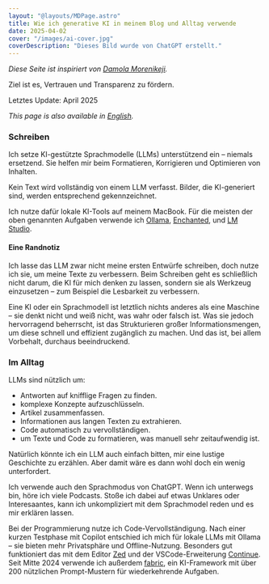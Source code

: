 ```yaml
---
layout: "@layouts/MDPage.astro"
title: Wie ich generative KI in meinem Blog und Alltag verwende
date: 2025-04-02
cover: "/images/ai-cover.jpg"
coverDescription: "Dieses Bild wurde von ChatGPT erstellt."
---
```


_Diese Seite ist inspiriert von [Damola Morenikeji](https://www.bydamo.la/p/ai-manifesto/)._

Ziel ist es, Vertrauen und Transparenz zu fördern.

Letztes Update: April 2025

_This page is also available in [English](/en/ai/)._

### Schreiben

Ich setze KI-gestützte Sprachmodelle (LLMs) unterstützend ein – niemals ersetzend.
Sie helfen mir beim Formatieren, Korrigieren und Optimieren von Inhalten.

Kein Text wird vollständig von einem LLM verfasst.
Bilder, die KI-generiert sind, werden entsprechend gekennzeichnet.

Ich nutze dafür lokale KI-Tools auf meinem MacBook.
Für die meisten der oben genannten Aufgaben verwende ich [Ollama](https://ollama.ai/),
[Enchanted](https://github.com/gluonfield/enchanted),
und [LM Studio](https://lmstudio.ai/).

#### Eine Randnotiz

Ich lasse das LLM zwar nicht meine ersten Entwürfe schreiben,
doch nutze ich sie, um meine Texte zu verbessern.
Beim Schreiben geht es schließlich nicht darum,
die KI für mich denken zu lassen, sondern sie als Werkzeug einzusetzen
– zum Beispiel die Lesbarkeit zu verbessern.

Eine KI oder ein Sprachmodell ist letztlich nichts anderes als eine Maschine
– sie denkt nicht und weiß nicht, was wahr oder falsch ist.
Was sie jedoch hervorragend beherrscht, ist das Strukturieren großer Informationsmengen,
um diese schnell und effizient zugänglich zu machen.
Und das ist, bei allem Vorbehalt, durchaus beeindruckend.

### Im Alltag

LLMs sind nützlich um:

- Antworten auf knifflige Fragen zu finden.
- komplexe Konzepte aufzuschlüsseln.
- Artikel zusammenfassen.
- Informationen aus langen Texten zu extrahieren.
- Code automatisch zu vervollständigen.
- um Texte und Code zu formatieren, was manuell sehr zeitaufwendig ist.

Natürlich könnte ich ein LLM auch einfach bitten,
mir eine lustige Geschichte zu erzählen.
Aber damit wäre es dann wohl doch ein wenig unterfordert.

Ich verwende auch den Sprachmodus von ChatGPT.
Wenn ich unterwegs bin, höre ich viele Podcasts.
Stoße ich dabei auf etwas Unklares oder Interesaantes,
kann ich unkompliziert mit dem Sprachmodel reden und es mir erklären lassen.

Bei der Programmierung nutze ich Code-Vervollständigung.
Nach einer kurzen Testphase mit Copilot entschied ich mich für lokale LLMs mit Ollama
– sie bieten mehr Privatsphäre und Offline-Nutzung.
Besonders gut funktioniert das mit dem Editor [Zed](https://zed.dev)
und der VSCode-Erweiterung [Continue](https://continue.dev/).
Seit Mitte 2024 verwende ich außerdem [fabric](https://github.com/danielmiessler/fabric),
ein KI-Framework mit über 200 nützlichen Prompt-Mustern für wiederkehrende Aufgaben.
